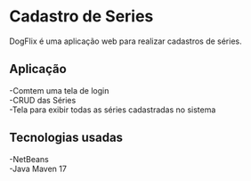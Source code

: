 <h1>Cadastro de Series</h1>

DogFlix é uma aplicação web para realizar cadastros de séries.

<h2>Aplicação</h2>

-Comtem uma tela de login <br>
-CRUD das Séries <br>
-Tela para exibir todas as séries cadastradas no sistema

<h2>Tecnologias usadas</h2>

-NetBeans <br>
-Java Maven 17
